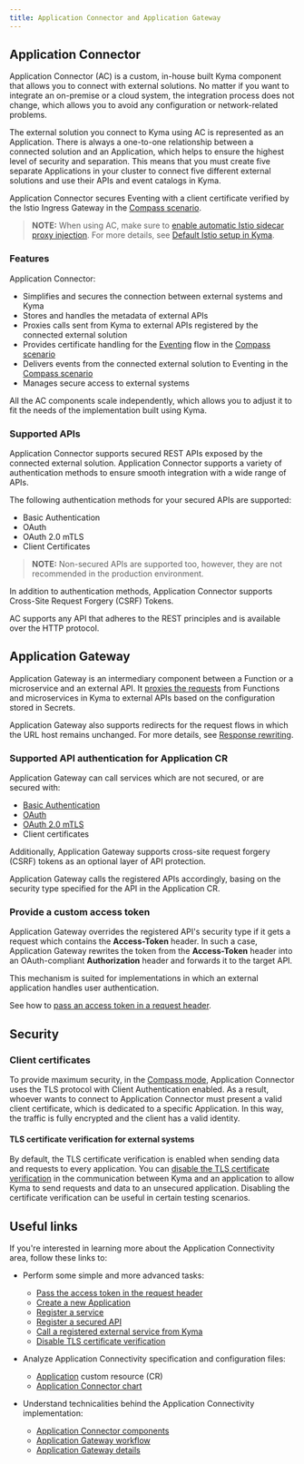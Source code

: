 ```yaml
---
title: Application Connector and Application Gateway
---
```


## Application Connector

Application Connector (AC) is a custom, in-house built Kyma component that allows you to connect with external solutions. No matter if you want to integrate an on-premise or a cloud system, the integration process does not change, which allows you to avoid any configuration or network-related problems.

The external solution you connect to Kyma using AC is represented as an Application. There is always a one-to-one relationship between a connected solution and an Application, which helps to ensure the highest level of security and separation. This means that you must create five separate Applications in your cluster to connect five different external solutions and use their APIs and event catalogs in Kyma.

Application Connector secures Eventing with a client certificate verified by the Istio Ingress Gateway in the [Compass scenario](./README.md).

>**NOTE:** When using AC, make sure to [enable automatic Istio sidecar proxy injection](../../04-operation-guides/operations/smsh-01-istio-enable-sidecar-injection.md). For more details, see [Default Istio setup in Kyma](../../01-overview/service-mesh/smsh-02-default-istio-setup-in-kyma.md).

### Features

Application Connector:

- Simplifies and secures the connection between external systems and Kyma
- Stores and handles the metadata of external APIs
- Proxies calls sent from Kyma to external APIs registered by the connected external solution 
- Provides certificate handling for the [Eventing](../eventing/README.md) flow in the [Compass scenario](./README.md)
- Delivers events from the connected external solution to Eventing in the [Compass scenario](./README.md) 
- Manages secure access to external systems

All the AC components scale independently, which allows you to adjust it to fit the needs of the implementation built using Kyma.

### Supported APIs

Application Connector supports secured REST APIs exposed by the connected external solution. Application Connector supports a variety of authentication methods to ensure smooth integration with a wide range of APIs.

The following authentication methods for your secured APIs are supported:

- Basic Authentication
- OAuth
- OAuth 2.0 mTLS
- Client Certificates

> **NOTE:** Non-secured APIs are supported too, however, they are not recommended in the production environment.

In addition to authentication methods, Application Connector supports Cross-Site Request Forgery (CSRF) Tokens.

AC supports any API that adheres to the REST principles and is available over the HTTP protocol.

## Application Gateway

Application Gateway is an intermediary component between a Function or a microservice and an external API. 
It [proxies the requests](../../05-technical-reference/00-architecture/ac-03-application-gateway.md) from Functions and microservices in Kyma to external APIs based on the configuration stored in Secrets.

Application Gateway also supports redirects for the request flows in which the URL host remains unchanged. For more details, see [Response rewriting](../../05-technical-reference/ac-01-application-gateway-details.md#response-rewriting).

### Supported API authentication for Application CR

Application Gateway can call services which are not secured, or are secured with:

- [Basic Authentication](https://tools.ietf.org/html/rfc7617)
- [OAuth](https://tools.ietf.org/html/rfc6750)
- [OAuth 2.0 mTLS](https://datatracker.ietf.org/doc/html/rfc8705)
- Client certificates

Additionally, Application Gateway supports cross-site request forgery (CSRF) tokens as an optional layer of API protection.

Application Gateway calls the registered APIs accordingly, basing on the security type specified for the API in the Application CR.

### Provide a custom access token

Application Gateway overrides the registered API's security type if it gets a request which contains the **Access-Token** header. In such a case, Application Gateway rewrites the token from the **Access-Token** header into an OAuth-compliant **Authorization** header and forwards it to the target API.

This mechanism is suited for implementations in which an external application handles user authentication.

See how to [pass an access token in a request header](../../04-operation-guides/operations/ac-01-pass-access-token-in-request-header.md).

## Security

### Client certificates

To provide maximum security, in the [Compass mode](./README.md), Application Connector uses the TLS protocol with Client Authentication enabled. As a result, whoever wants to connect to Application Connector must present a valid client certificate, which is dedicated to a specific Application. In this way, the traffic is fully encrypted and the client has a valid identity.

#### TLS certificate verification for external systems

By default, the TLS certificate verification is enabled when sending data and requests to every application.
You can [disable the TLS certificate verification](../../03-tutorials/00-application-connectivity/ac-11-disable-tls-certificate-verification.md) in the communication between Kyma and an application to allow Kyma to send requests and data to an unsecured application. Disabling the certificate verification can be useful in certain testing scenarios.

## Useful links

If you're interested in learning more about the Application Connectivity area, follow these links to:

- Perform some simple and more advanced tasks:

  - [Pass the access token in the request header](../../04-operation-guides/operations/ac-01-pass-access-token-in-request-header.md)
  - [Create a new Application](../../03-tutorials/00-application-connectivity/ac-01-create-application.md)
  - [Register a service](../../03-tutorials/00-application-connectivity/ac-03-register-manage-services.md)
  - [Register a secured API](../../03-tutorials/00-application-connectivity/ac-04-register-secured-api.md)
  - [Call a registered external service from Kyma](../../03-tutorials/00-application-connectivity/ac-05-call-registered-service-from-kyma.md)
  - [Disable TLS certificate verification](../../03-tutorials/00-application-connectivity/ac-11-disable-tls-certificate-verification.md)

- Analyze Application Connectivity specification and configuration files:

  - [Application](../../05-technical-reference/00-custom-resources/ac-01-application.md) custom resource (CR)
  - [Application Connector chart](../../05-technical-reference/00-configuration-parameters/ac-01-application-connector-chart.md)

- Understand technicalities behind the Application Connectivity implementation:

  - [Application Connector components](../../05-technical-reference/00-architecture/ac-01-application-connector-components.md)
  - [Application Gateway workflow](../../05-technical-reference/00-architecture/ac-03-application-gateway.md)
  - [Application Gateway details](../../05-technical-reference/ac-01-application-gateway-details.md)

